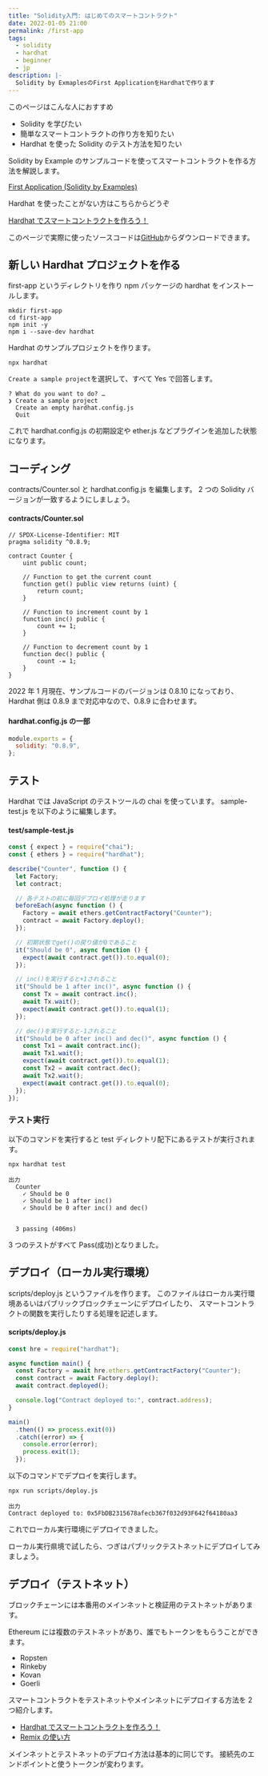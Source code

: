 ```yaml
---
title: "Solidity入門: はじめてのスマートコントラクト"
date: 2022-01-05 21:00
permalink: /first-app
tags:
  - solidity
  - hardhat
  - beginner
  - jp
description: |-
  Solidity by ExmaplesのFirst ApplicationをHardhatで作ります
---
```


このページはこんな人におすすめ

- Solidity を学びたい
- 簡単なスマートコントラクトの作り方を知りたい
- Hardhat を使った Solidity のテスト方法を知りたい

Solidity by Example のサンプルコードを使ってスマートコントラクトを作る方法を解説します。

[First Application (Solidity by Examples)](https://solidity-by-example.org/first-app/)

Hardhat を使ったことがない方はこちらからどうぞ

[Hardhat でスマートコントラクトを作ろう！](/hardhat)

このページで実際に使ったソースコードは[GitHub](https://github.com/smacon-dev/solidity-example/tree/main/first-app)からダウンロードできます。

## 新しい Hardhat プロジェクトを作る

first-app というディレクトリを作り
npm パッケージの hardhat をインストールします。

```
mkdir first-app
cd first-app
npm init -y
npm i --save-dev hardhat
```

Hardhat のサンプルプロジェクトを作ります。

```
npx hardhat
```

`Create a sample project`を選択して、すべて Yes で回答します。

```
? What do you want to do? …
❯ Create a sample project
  Create an empty hardhat.config.js
  Quit
```

これで hardhat.config.js の初期設定や ether.js などプラグインを追加した状態になります。

## コーディング

contracts/Counter.sol と hardhat.config.js を編集します。
2 つの Solidity バージョンが一致するようにしましょう。

#### contracts/Counter.sol

```solidity
// SPDX-License-Identifier: MIT
pragma solidity ^0.8.9;

contract Counter {
    uint public count;

    // Function to get the current count
    function get() public view returns (uint) {
        return count;
    }

    // Function to increment count by 1
    function inc() public {
        count += 1;
    }

    // Function to decrement count by 1
    function dec() public {
        count -= 1;
    }
}
```

2022 年 1 月現在、サンプルコードのバージョンは 0.8.10 になっており、
Hardhat 側は 0.8.9 まで対応中なので、0.8.9 に合わせます。

#### hardhat.config.js の一部

```js
module.exports = {
  solidity: "0.8.9",
};
```

## テスト

Hardhat では JavaScript のテストツールの chai を使っています。
sample-test.js を以下のように編集します。

#### test/sample-test.js

```js
const { expect } = require("chai");
const { ethers } = require("hardhat");

describe("Counter", function () {
  let Factory;
  let contract;

  // 各テストの前に毎回デプロイ処理が走ります
  beforeEach(async function () {
    Factory = await ethers.getContractFactory("Counter");
    contract = await Factory.deploy();
  });

  // 初期状態でget()の戻り値が0であること
  it("Should be 0", async function () {
    expect(await contract.get()).to.equal(0);
  });

  // inc()を実行すると+1されること
  it("Should be 1 after inc()", async function () {
    const Tx = await contract.inc();
    await Tx.wait();
    expect(await contract.get()).to.equal(1);
  });

  // dec()を実行すると-1されること
  it("Should be 0 after inc() and dec()", async function () {
    const Tx1 = await contract.inc();
    await Tx1.wait();
    expect(await contract.get()).to.equal(1);
    const Tx2 = await contract.dec();
    await Tx2.wait();
    expect(await contract.get()).to.equal(0);
  });
});
```

### テスト実行

以下のコマンドを実行すると test ディレクトリ配下にあるテストが実行されます。

```
npx hardhat test
```

```
出力
  Counter
    ✓ Should be 0
    ✓ Should be 1 after inc()
    ✓ Should be 0 after inc() and dec()


  3 passing (406ms)
```

3 つのテストがすべて Pass(成功)となりました。

## デプロイ（ローカル実行環境）

scripts/deploy.js というファイルを作ります。
このファイルはローカル実行環境あるいはパブリックブロックチェーンにデプロイしたり、
スマートコントラクトの関数を実行したりする処理を記述します。

#### scripts/deploy.js

```js
const hre = require("hardhat");

async function main() {
  const Factory = await hre.ethers.getContractFactory("Counter");
  const contract = await Factory.deploy();
  await contract.deployed();

  console.log("Contract deployed to:", contract.address);
}

main()
  .then(() => process.exit(0))
  .catch((error) => {
    console.error(error);
    process.exit(1);
  });
```

以下のコマンドでデプロイを実行します。

```
npx run scripts/deploy.js
```

```
出力
Contract deployed to: 0x5FbDB2315678afecb367f032d93F642f64180aa3
```

これでローカル実行環境にデプロイできました。

ローカル実行県境で試したら、つぎはパブリックテストネットにデプロイしてみましょう。

## デプロイ（テストネット）

ブロックチェーンには本番用のメインネットと検証用のテストネットがあります。

Ethereum には複数のテストネットがあり、誰でもトークンをもらうことができます。

- Ropsten
- Rinkeby
- Kovan
- Goerli

スマートコントラクトをテストネットやメインネットにデプロイする方法を 2 つ紹介します。

- [Hardhat でスマートコントラクトを作ろう！](/hardhat)
- [Remix の使い方](/remix-tutorial)

メインネットとテストネットのデプロイ方法は基本的に同じです。
接続先のエンドポイントと使うトークンが変わります。
